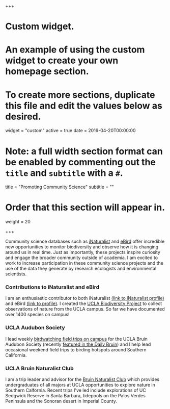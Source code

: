 +++
# Custom widget.
# An example of using the custom widget to create your own homepage section.
# To create more sections, duplicate this file and edit the values below as desired.
widget = "custom"
active = true
date = 2016-04-20T00:00:00

# Note: a full width section format can be enabled by commenting out the `title` and `subtitle` with a `#`.
title = "Promoting Community Science"
subtitle = ""

# Order that this section will appear in.
weight = 20

+++

Community science databases such as [iNaturalist](www.inaturalist.org) and [eBird](www.ebird.org) offer incredible new opportunities to monitor biodiversity and observe how it is changing around us in real time. Just as importantly, these projects inspire curiosity and engage the broader community outside of academia. I am excited to work to increase participation in these community science projects and the use of the data they generate by research ecologists and environmental scientists.

### Contributions to iNaturalist and eBird 

I am an enthusiastic contributor to both iNaturalist [(link to iNaturalist profile)](https://www.inaturalist.org/people/andy71) and eBird [(link to profile)](https://ebird.org/profile/MTM5OTI2/US-CA-037).  I created the [UCLA Biodiversity Project](https://www.inaturalist.org/projects/ucla-campus-biodiversity) to collect observations of nature from the UCLA campus.  So far we have documented over 1400 species on campus! 

### UCLA Audubon Society 

I lead weekly [birdwatching field trips on campus](https://www.botgard.ucla.edu/event/bruin-birding-club-fall-migration-garden-walks-5/) for the UCLA Bruin Audubon Society (recently [featured in the Daily Bruin](https://dailybruin.com/2019/11/15/bruin-audubon-society-and-birding-club-makes-bird-watching-a-hoot-for-students/)) and I help lead occasional weekend field trips to birding hotspots around Southern California. 

### UCLA Bruin Naturalist Club 

I am a trip leader and advisor for the [Bruin Naturalist Club](https://www.ioes.ucla.edu/project/bruin-naturalists-club) which provides undergraduates of all majors at UCLA opportunities to explore nature in Southern Calfornia.  Recent trips I've led include explorations of UC Sedgwick Reserve in Santa Barbara, tidepools on the Palos Verdes Peninsula and the Sonoran desert in Imperial County. 
